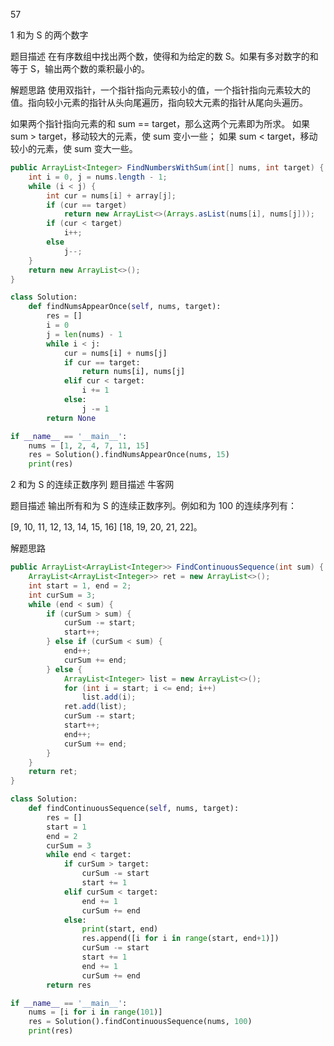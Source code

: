 57

1 和为 S 的两个数字

题目描述
在有序数组中找出两个数，使得和为给定的数 S。如果有多对数字的和等于 S，输出两个数的乘积最小的。

解题思路
使用双指针，一个指针指向元素较小的值，一个指针指向元素较大的值。指向较小元素的指针从头向尾遍历，指向较大元素的指针从尾向头遍历。

如果两个指针指向元素的和 sum == target，那么这两个元素即为所求。
如果 sum > target，移动较大的元素，使 sum 变小一些；
如果 sum < target，移动较小的元素，使 sum 变大一些。

```java
public ArrayList<Integer> FindNumbersWithSum(int[] nums, int target) {
    int i = 0, j = nums.length - 1;
    while (i < j) {
        int cur = nums[i] + array[j];
        if (cur == target)
            return new ArrayList<>(Arrays.asList(nums[i], nums[j]));
        if (cur < target)
            i++;
        else
            j--;
    }
    return new ArrayList<>();
}
```

```python
class Solution:
    def findNumsAppearOnce(self, nums, target):
        res = []
        i = 0
        j = len(nums) - 1
        while i < j:
            cur = nums[i] + nums[j]
            if cur == target:
                return nums[i], nums[j]
            elif cur < target:
                i += 1
            else:
                j -= 1
        return None

if __name__ == '__main__':
    nums = [1, 2, 4, 7, 11, 15]
    res = Solution().findNumsAppearOnce(nums, 15)
    print(res)

```

2 和为 S 的连续正数序列
题目描述
牛客网

题目描述
输出所有和为 S 的连续正数序列。例如和为 100 的连续序列有：

[9, 10, 11, 12, 13, 14, 15, 16]
[18, 19, 20, 21, 22]。

解题思路

```java
public ArrayList<ArrayList<Integer>> FindContinuousSequence(int sum) {
    ArrayList<ArrayList<Integer>> ret = new ArrayList<>();
    int start = 1, end = 2;
    int curSum = 3;
    while (end < sum) {
        if (curSum > sum) {
            curSum -= start;
            start++;
        } else if (curSum < sum) {
            end++;
            curSum += end;
        } else {
            ArrayList<Integer> list = new ArrayList<>();
            for (int i = start; i <= end; i++)
                list.add(i);
            ret.add(list);
            curSum -= start;
            start++;
            end++;
            curSum += end;
        }
    }
    return ret;
}
```

```python
class Solution:
    def findContinuousSequence(self, nums, target):
        res = []
        start = 1
        end = 2
        curSum = 3
        while end < target:
            if curSum > target:
                curSum -= start
                start += 1
            elif curSum < target:
                end += 1
                curSum += end
            else:
                print(start, end)
                res.append([i for i in range(start, end+1)])
                curSum -= start
                start += 1
                end += 1
                curSum += end 
        return res

if __name__ == '__main__':
    nums = [i for i in range(101)]
    res = Solution().findContinuousSequence(nums, 100)
    print(res)
```